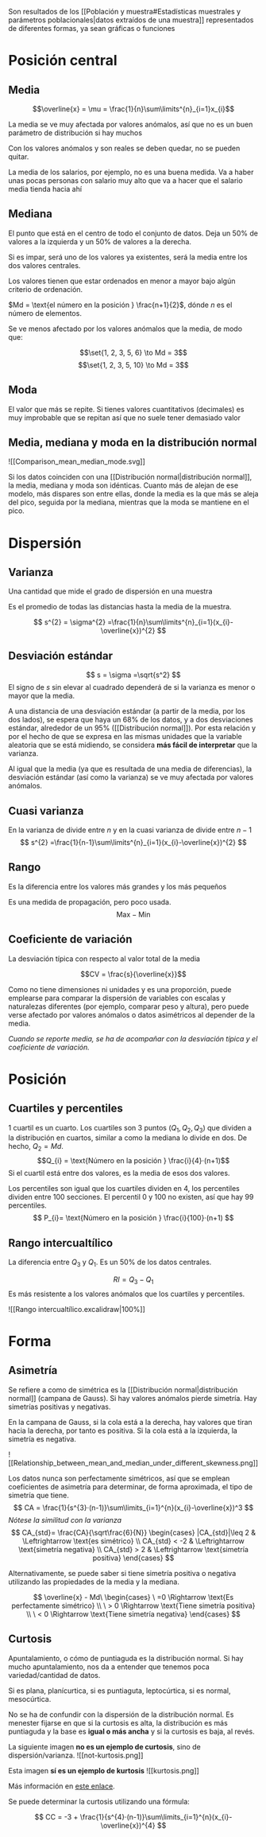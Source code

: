Son resultados de los [[Población y muestra#Estadísticas muestrales y parámetros poblacionales|datos extraídos de una muestra]] representados de diferentes formas, ya sean gráficas o funciones

# Posición central

## Media

$$\overline{x} = \mu = \frac{1}{n}\sum\limits^{n}_{i=1}x_{i}$$


La media se ve muy afectada por valores anómalos, así que no es un buen parámetro de distribución si hay muchos

Con los valores anómalos y son reales se deben quedar, no se pueden quitar.

La media de los salarios, por ejemplo, no es una buena medida. Va a haber unas pocas personas con salario muy alto que va a hacer que el salario media tienda hacia ahí

## Mediana

El punto que está en el centro de todo el conjunto de datos.
Deja un 50% de valores a la izquierda y un 50% de valores a la derecha.

Si es impar, será uno de los valores ya existentes, será la media entre los dos valores centrales.

Los valores tienen que estar ordenados en menor a mayor bajo algún criterio de ordenación.

$Md = \text{el número en la posición } \frac{n+1}{2}$, dónde $n$ es el número de elementos.

Se ve menos afectado por los valores anómalos que la media, de modo que:

$$\set{1, 2, 3, 5, 6} \to Md = 3$$
$$\set{1, 2, 3, 5, 10} \to Md = 3$$
## Moda


El valor que más se repite. Si tienes valores cuantitativos (decimales) es muy improbable que se repitan así que no suele tener demasiado valor

## Media, mediana y moda en la distribución normal 

![[Comparison_mean_median_mode.svg]]

Si los datos coinciden con una [[Distribución normal|distribución normal]], la media, mediana y moda son idénticas. Cuanto más de alejan de ese modelo, más dispares son entre ellas, donde la media es la que más se aleja del pico, seguida por la mediana, mientras que la moda se mantiene en el pico.

# Dispersión

## Varianza

Una cantidad que mide el grado de dispersión en una muestra

Es el promedio de todas las distancias hasta la media de la muestra.

$$
s^{2} = \sigma^{2} =\frac{1}{n}\sum\limits^{n}_{i=1}(x_{i}-\overline{x})^{2}
$$

## Desviación estándar

$$
s = \sigma =\sqrt{s^2}
$$
El signo de $s$ sin elevar al cuadrado dependerá de si la varianza es menor o mayor que la media.

A una distancia de una desviación estándar (a partir de la media, por los dos lados), se espera que haya un 68% de los datos, y a dos desviaciones estándar, alrededor de un 95% ([[Distribución normal]]). Por esta relación y por el hecho de que se expresa en las mismas unidades que la variable aleatoria que se está midiendo, se considera **más fácil de interpretar** que la varianza.

Al igual que la media (ya que es resultada de una media de diferencias), la desviación estándar (así como la varianza) se ve muy afectada por valores anómalos.

## Cuasi varianza

En la varianza de divide entre $n$ y en la cuasi varianza de divide entre $n-1$
$$
s^{2} =\frac{1}{n-1}\sum\limits^{n}_{i=1}(x_{i}-\overline{x})^{2}
$$

## Rango

Es la diferencia entre los valores más grandes y los más pequeños

Es una medida de propagación, pero poco usada.
$$\text{Max}-\text{Min}$$
## Coeficiente de variación

La desviación típica con respecto al valor total de la media

$$CV = \frac{s}{\overline{x}}$$

Como no tiene dimensiones ni unidades y es una proporción, puede emplearse para comparar la dispersión de variables con escalas y naturalezas diferentes (por ejemplo, comparar peso y altura), pero puede verse afectado por valores anómalos o datos asimétricos al depender de la media.

*Cuando se reporte media, se ha de acompañar con la desviación típica y el coeficiente de variación.*

# Posición
## Cuartiles y percentiles

1 cuartil es un cuarto. Los cuartiles son 3 puntos ($Q_{1}, Q_{2}, Q_{3}$) que dividen a la distribución en cuartos, similar a como la mediana lo divide en dos. De hecho, $Q_{2}=Md$.
$$Q_{i} = \text{Número en la posición } \frac{i}{4}·(n+1)$$
Si el cuartil está entre dos valores, es la media de esos dos valores.

Los percentiles son igual que los cuartiles dividen en 4, los percentiles dividen entre 100 secciones. El percentil 0 y 100 no existen, así que hay 99 percentiles.
$$
P_{i}= \text{Número en la posición } \frac{i}{100}·(n+1)
$$

## Rango intercualtílico

La diferencia entre $Q_3$ y $Q_1$. Es un 50% de los datos centrales.

$$RI= Q_{3} - Q_{1}$$
Es más resistente a los valores anómalos que los cuartiles y percentiles.

![[Rango intercualtílico.excalidraw|100%]]
# Forma

## Asimetría

Se refiere a como de simétrica es la [[Distribución normal|distribución normal]] (campana de Gauss). Si hay valores anómalos pierde simetría. Hay simetrías positivas y negativas.

En la campana de Gauss, si la cola está a la derecha, hay valores que tiran hacia la derecha, por tanto es positiva. Si la cola está a la izquierda, la simetría es negativa.

![[Relationship_between_mean_and_median_under_different_skewness.png]]

Los datos nunca son perfectamente simétricos, así que se emplean coeficientes de asimetría para determinar, de forma aproximada, el tipo de simetría que tiene.
$$
CA = \frac{1}{s^{3}·(n-1)}\sum\limits_{i=1}^{n}(x_{i}-\overline{x})^3
$$
*Nótese la similitud con la varianza*
$$
CA_{std}= \frac{CA}{\sqrt\frac{6}{N}}
\begin{cases}
|CA_{std}|\leq 2 & \Leftrightarrow \text{es simétrico} \\
CA_{std} < -2 & \Leftrightarrow \text{simetría negativa} \\
CA_{std} > 2 & \Leftrightarrow \text{simetría positiva}
\end{cases}
$$

Alternativamente, se puede saber si tiene simetría positiva o negativa utilizando las propiedades de la media y la mediana.

$$
\overline{x} - Md\ 
\begin{cases}
\ =0 \Rightarrow \text{Es perfectamente simétrico} \\
\ > 0 \Rightarrow \text{Tiene simetría positiva} \\
\ < 0 \Rightarrow \text{Tiene simetría negativa}
\end{cases}
$$
## Curtosis

Apuntalamiento, o cómo de puntiaguda es la distribución normal. Si hay mucho apuntalamiento, nos da a entender que tenemos poca variedad/cantidad de datos.

Si es plana, planícurtica, si es puntiaguta, leptocúrtica, si es normal, mesocúrtica.

No se ha de confundir con la dispersión de la distribución normal. Es menester fijarse en que si la curtosis es alta, la distribución es más puntiaguda y la base es **igual o más ancha** y si la curtosis es baja, al revés.

La siguiente imagen **no es un ejemplo de curtosis**, sino de dispersión/varianza.
![[not-kurtosis.png]]

Esta imagen **sí es un ejemplo de kurtosis**
![[kurtosis.png]]

Más información en [este enlace](https://stats.stackexchange.com/questions/84158/how-is-the-kurtosis-of-a-distribution-related-to-the-geometry-of-the-density-fun).

Se puede determinar la curtosis utilizando una fórmula:

$$
CC = -3 + \frac{1}{s^{4}·(n-1)}\sum\limits_{i=1}^{n}(x_{i}-\overline{x})^{4}
$$